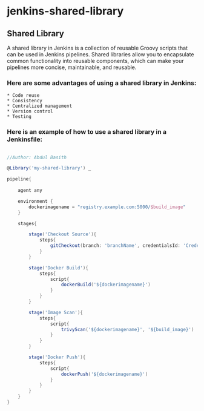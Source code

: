 # jenkins-shared-library

## Shared Library

A shared library in Jenkins is a collection of reusable Groovy scripts that can be used in Jenkins pipelines. Shared libraries allow you to encapsulate common functionality into reusable components, which can make your pipelines more concise, maintainable, and reusable.

### Here are some advantages of using a shared library in Jenkins:

    * Code reuse
    * Consistency
    * Centralized management
    * Version control
    * Testing

### Here is an example of how to use a shared library in a Jenkinsfile:

```groovy

//Author: Abdul Basith

@Library('my-shared-library') _

pipeline{
    
    agent any

    environment {
        dockerimagename = "registry.example.com:5000/$build_image" 
    }

    stages{

        stage('Checkout Source'){
            steps{
                gitCheckout(branch: 'branchName', credentialsId: 'CredentialsId', url: 'gitUrl')
            }
        }

        stage('Docker Build'){
            steps{
                script{
                    dockerBuild('${dockerimagename}')
                }
            }
        }

        stage('Image Scan'){
            steps{
                script{
                    trivyScan('${dockerimagename}', '${build_image}')
                }
            }
        }                             

        stage('Docker Push'){
            steps{
                script{
                    dockerPush('${dockerimagename}')
                }
            }
        }   
    }
}
```
